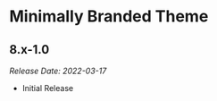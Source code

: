 # Minimally Branded Theme

8.x-1.0
--------------------------------------------------------------------------------
_Release Date: 2022-03-17_

- Initial Release
